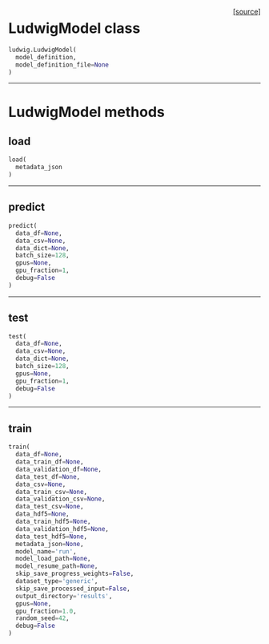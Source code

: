 <span style="float:right;">[[source]](https://github.com/uber/ludwig/blob/master/ludwig.py#L48)</span>
# LudwigModel class

```python
ludwig.LudwigModel(
  model_definition,
  model_definition_file=None
)
```


---
# LudwigModel methods

## load


```python
load(
  metadata_json
)
```

---
## predict


```python
predict(
  data_df=None,
  data_csv=None,
  data_dict=None,
  batch_size=128,
  gpus=None,
  gpu_fraction=1,
  debug=False
)
```

---
## test


```python
test(
  data_df=None,
  data_csv=None,
  data_dict=None,
  batch_size=128,
  gpus=None,
  gpu_fraction=1,
  debug=False
)
```

---
## train


```python
train(
  data_df=None,
  data_train_df=None,
  data_validation_df=None,
  data_test_df=None,
  data_csv=None,
  data_train_csv=None,
  data_validation_csv=None,
  data_test_csv=None,
  data_hdf5=None,
  data_train_hdf5=None,
  data_validation_hdf5=None,
  data_test_hdf5=None,
  metadata_json=None,
  model_name='run',
  model_load_path=None,
  model_resume_path=None,
  skip_save_progress_weights=False,
  dataset_type='generic',
  skip_save_processed_input=False,
  output_directory='results',
  gpus=None,
  gpu_fraction=1.0,
  random_seed=42,
  debug=False
)
```
